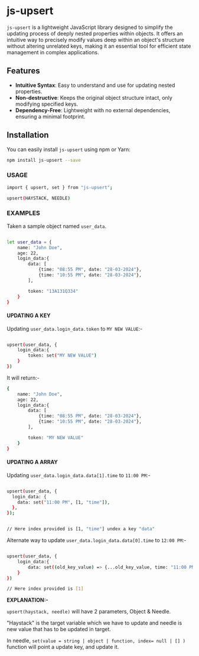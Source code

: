 # js-upsert

`js-upsert` is a lightweight JavaScript library designed to simplify the updating process of deeply nested properties within objects. It offers an intuitive way to precisely modify values deep within an object's structure without altering unrelated keys, making it an essential tool for efficient state management in complex applications.

## Features

- **Intuitive Syntax**: Easy to understand and use for updating nested properties.
- **Non-destructive**: Keeps the original object structure intact, only modifying specified keys.
- **Dependency-Free**: Lightweight with no external dependencies, ensuring a minimal footprint.

## Installation

You can easily install `js-upsert` using npm or Yarn:

```bash
npm install js-upsert --save
```

### USAGE

```bash
import { upsert, set } from "js-upsert";

```

```bash
upsert(HAYSTACK, NEEDLE)
```

### EXAMPLES

Taken a sample object named `user_data`.

```bash

let user_data = {
    name: "John Doe",
    age: 22,
    login_data:{
        data: [
            {time: "08:55 PM", date: "28-03-2024"},
            {time: "10:55 PM", date: "28-03-2024"},
        ],

        token: "13A131Q334"
    }
}

```

#### UPDATING A KEY

Updating `user_data.login_data.token` to `MY NEW VALUE`:-

```bash

upsert(user_data, {
    login_data:{
        token: set("MY NEW VALUE")
    }
})

```

It will return:-

```bash
{
    name: "John Doe",
    age: 22,
    login_data:{
        data: [
            {time: "08:55 PM", date: "28-03-2024"},
            {time: "10:55 PM", date: "28-03-2024"},
        ],

        token: "MY NEW VALUE"
    }
}
```

#### UPDATING A ARRAY

Updating `user_data.login_data.data[1].time` to `11:00 PM`:-

```bash

upsert(user_data, {
  login_data: {
    data: set("11:00 PM", [1, "time"]),
  },
});


// Here index provided is [1, "time"] undex a key "data"

```

Alternate way to update `user_data.login_data.data[0].time` to `12:00 PM`:-

```bash

upsert(user_data, {
    login_data:{
        data: set((old_key_value) => {...old_key_value, time: "11:00 PM"}, [1])
    }
})

// Here index provided is [1]

```

**EXPLANATION:-**

`upsert(haystack, needle)` will have 2 parameters, Object & Needle.

"Haystack" is the target variable which we have to update and needle is new value that has to be updated in target.

In needle, `set(value = string | object | function, index= null | [] )` function will point a update key, and update it.
